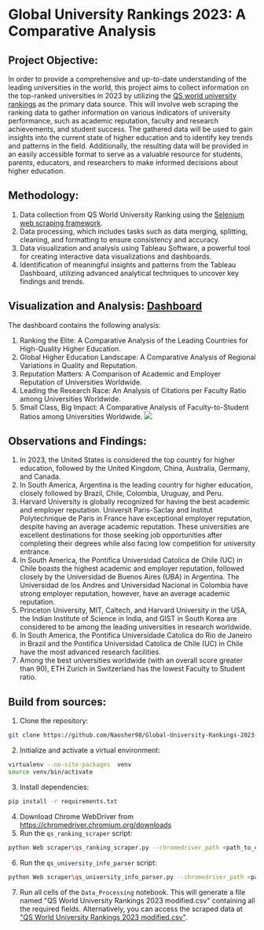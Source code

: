 # Global University Rankings 2023: A Comparative Analysis

## Project Objective: 
In order to provide a comprehensive and up-to-date understanding of the leading universities in the world, this project aims to collect information on the top-ranked universities in 2023 by utilizing the [QS world university rankings](https://www.topuniversities.com/university-rankings/world-university-rankings/2023) as the primary data source. This will involve web scraping the ranking data to gather information on various indicators of university performance, such as academic reputation, faculty and research achievements, and student success. The gathered data will be used to gain insights into the current state of higher education and to identify key trends and patterns in the field. Additionally, the resulting data will be provided in an easily accessible format to serve as a valuable resource for students, parents, educators, and researchers to make informed decisions about higher education.

## Methodology:
1. Data collection from QS World University Ranking using the [Selenium web scraping framework](https://selenium-python.readthedocs.io/).
2. Data processing, which includes tasks such as data merging, splitting, cleaning, and formatting to ensure consistency and accuracy.
3. Data visualization and analysis using Tableau Software, a powerful tool for creating interactive data visualizations and dashboards.
4. Identification of meaningful insights and patterns from the Tableau Dashboard, utilizing advanced analytical techniques to uncover key findings and trends.

## Visualization and Analysis: [Dashboard](https://public.tableau.com/app/profile/naosher.mustakim/viz/GlobalUniversityRankings2023AComparativeAnalysis/Dashboard1?publish=yes)

The dashboard contains the following analysis:
1. Ranking the Elite: A Comparative Analysis of the Leading Countries for High-Quality Higher Education.
2. Global Higher Education Landscape: A Comparative Analysis of Regional Variations in Quality and Reputation.
3. Reputation Matters: A Comparison of Academic and Employer Reputation of Universities Worldwide.
4. Leading the Research Race: An Analysis of Citations per Faculty Ratio among Universities Worldwide.
5. Small Class, Big Impact: A Comparative Analysis of Faculty-to-Student Ratios among Universities Worldwide.
![](https://photos.google.com/search/_tra_/photo/AF1QipMykYVxMW4THm85uKLANgwjEAv3oQMbk9TJmDKZ/edit)
## Observations and Findings:
1. In 2023, the United States is considered the top country for higher education, followed by the United Kingdom, China, Australia, Germany, and Canada.
2. In South America, Argentina is the leading country for higher education, closely followed by Brazil, Chile, Colombia, Uruguay, and Peru.
3. Harvard University is globally recognized for having the best academic and employer reputation. Universit Paris-Saclay and Institut Polytechnique de Paris in France have exceptional employer reputation, despite having an average academic reputation. These universities are excellent destinations for those seeking job opportunities after completing their degrees while also facing low competition for university entrance.
4. In South America, the Pontifica Universidad Catolica de Chile (UC) in Chile boasts the highest academic and employer reputation, followed closely by the Universidad de Buenos Aires (UBA) in Argentina. The Universidad de los Andres and Universidad Nacional in Colombia have strong employer reputation, however, have an average academic reputation.
5. Princeton University, MIT, Caltech, and Harvard University in the USA, the Indian Institute of Science in India, and GIST in South Korea are considered to be among the leading universities in research worldwide.
6. In South America, the Pontifica Universidade Catolica do Rio de Janeiro in Brazil and the Pontifica Universidad Catolica de Chile (UC) in Chile have the most advanced research facilities.
7. Among the best universities worldwide (with an overall score greater than 90), ETH Zurich in Switzerland has the lowest Faculty to Student ratio.

## Build from sources:
1. Clone the repository:
```bash
git clone https://github.com/Naosher98/Global-University-Rankings-2023-A-Comparative-Analysings-2023.git
```
2. Initialize and activate a virtual environment:
```bash
virtualenv --no-site-packages  venv
source venv/bin/activate
```
3. Install dependencies:
```bash
pip install -r requirements.txt
```
4. Download Chrome WebDriver from https://chromedriver.chromium.org/downloads
5. Run the `qs_ranking_scraper` script:
```bash
python Web scraper\qs_ranking_scraper.py --chromedriver_path <path_to_chromedriver>
```
6. Run the `qs_university_info_parser` script:
```bash
python Web scraper\qs_university_info_parser.py --chromedriver_path <path_to_chromedriver>
```
7. Run all cells of the `Data_Processing` notebook. This will generate a file named "QS World University Rankings 2023 modified.csv" containing all the required fields. Alternatively, you can access the scraped data at ["QS World University Rankings 2023 modified.csv"](https://github.com/Naosher98/Global-University-Rankings-2023-A-Comparative-Analysings-2023/blob/main/Data/QS%20World%20University%20Rankings%202023%20modified.csv).

